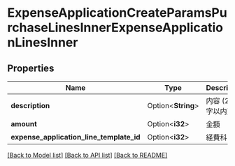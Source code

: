 # ExpenseApplicationCreateParamsPurchaseLinesInnerExpenseApplicationLinesInner

## Properties

Name | Type | Description | Notes
------------ | ------------- | ------------- | -------------
**description** | Option<**String**> | 内容 (250文字以内) | [optional]
**amount** | Option<**i32**> | 金額 | [optional]
**expense_application_line_template_id** | Option<**i32**> | 経費科目ID | [optional]

[[Back to Model list]](../README.md#documentation-for-models) [[Back to API list]](../README.md#documentation-for-api-endpoints) [[Back to README]](../README.md)


